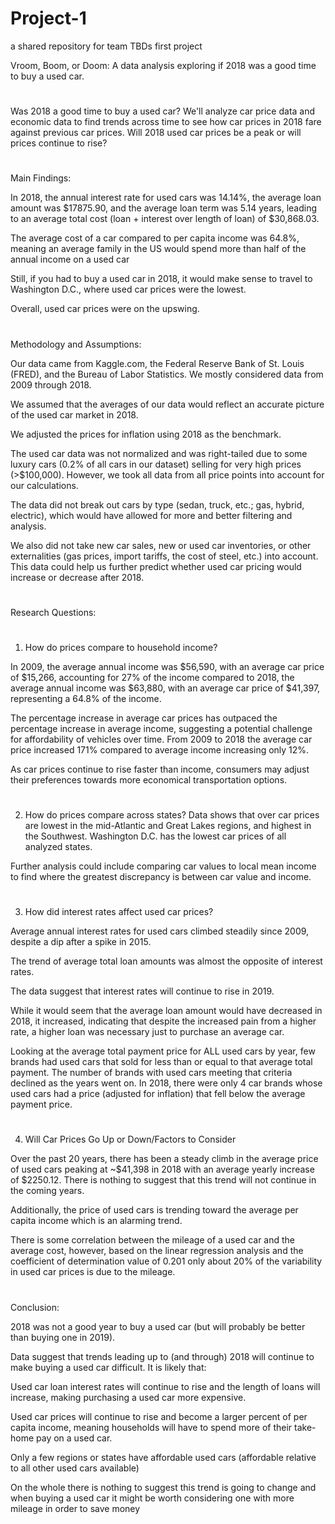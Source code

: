 # Project-1
a shared repository for team TBDs first project

Vroom, Boom, or Doom: A data analysis exploring if 2018 was a good time to buy a used car.

#

Was 2018 a good time to buy a used car? We'll analyze car price data and economic data to find trends across time to see how car prices in 2018 fare against previous car prices. Will 2018 used car prices be a peak or will prices continue to rise?

#

Main Findings:

In 2018, the annual interest rate for used cars was 14.14%, the average loan amount was $17875.90, and the average loan term was 5.14 years, leading to an average total cost (loan + interest over length of loan) of $30,868.03.

The average cost of a car compared to per capita income was 64.8%, meaning an average family in the US would spend more than half of the annual income on a used car

Still, if you had to buy a used car in 2018, it would make sense to travel to Washington D.C., where used car prices were the lowest.

Overall, used car prices were on the upswing.

#

Methodology and Assumptions:

Our data came from Kaggle.com, the Federal Reserve Bank of St. Louis (FRED), and the Bureau of Labor Statistics. We mostly considered data from 2009 through 2018.

We assumed that the averages of our data would reflect an accurate picture of the used car market in 2018.

We adjusted the prices for inflation using 2018 as the benchmark.

The used car data was not normalized and was right-tailed due to some luxury cars (0.2% of all cars in our dataset) selling for very high prices (>$100,000). However, we took all data from all price points into account for our calculations.

The data did not break out cars by type (sedan, truck, etc.; gas, hybrid, electric), which would have allowed for more and better filtering and analysis.

We also did not take new car sales, new or used car inventories, or other externalities (gas prices, import tariffs, the cost of steel, etc.) into account. This data could help us further predict whether used car pricing would increase or decrease after 2018.

#

Research Questions:

#

1. How do prices compare to household income?

In 2009, the average annual income was $56,590, with an average car price of $15,266, accounting for 27% of the income compared to 2018, the average annual income was $63,880, with an average car price of $41,397, representing a 64.8% of the income.

The percentage increase in average car prices has outpaced the percentage increase in average income, suggesting a potential challenge for affordability of vehicles over time. From 2009 to 2018 the average car price increased 171% compared to average income increasing only 12%.

As car prices continue to rise faster than income, consumers may adjust their preferences towards more economical transportation options.

#

2. How do prices compare across states?
Data shows that over car prices are lowest in the mid-Atlantic and  Great Lakes regions, and highest in the Southwest. Washington D.C. has the lowest car prices of all analyzed states.
 
Further analysis could include  comparing car values to local mean income to find where the greatest discrepancy is between car value and income.

#

3. How did interest rates affect used car prices?

Average annual interest rates for used cars climbed steadily since 2009, despite a dip after a spike in 2015.

The trend of average total loan amounts was almost the opposite of interest rates.

The data suggest that interest rates will continue to rise in 2019.

While it would seem that the average loan amount would have decreased in 2018, it increased, indicating that despite the increased pain from a higher rate, a higher loan was necessary just to purchase an average car.

Looking at the average total payment price for ALL used cars by year, few brands had used cars that sold for less than or equal to that average total payment. The number of brands with used cars meeting that criteria declined as the years went on. In 2018, there were only 4 car brands whose used cars had a price (adjusted for inflation) that fell below the average payment price.

#

4. Will Car Prices Go Up or Down/Factors to Consider

Over the past 20 years, there has been a steady climb in the average price of used cars peaking at ~$41,398 in 2018 with an average yearly increase of $2250.12. There is nothing to suggest that this trend will not continue in the coming years.

Additionally, the price of used cars is trending toward the average per capita income which is an alarming trend.

There is some correlation between the mileage of a used car and the average cost, however, based on the linear regression analysis and the coefficient of determination value of 0.201 only about 20% of the variability in used car prices is due to the mileage.

#

Conclusion:

2018 was not a good year to buy a used car (but will probably be better than buying one in 2019).

Data suggest that trends leading up to (and through) 2018 will continue to make buying a used car difficult. It is likely that:

Used car loan interest rates will continue to rise and the length of loans will increase, making purchasing a used car more expensive.

Used car prices will continue to rise and become a larger percent of per capita income, meaning households will have to spend more of their take-home pay on a used car.

Only a few regions or states have affordable used cars (affordable relative to all other used cars available)

On the whole there is nothing to suggest this trend is going to change and when buying a used car it might be worth considering one with more mileage in order to save money

